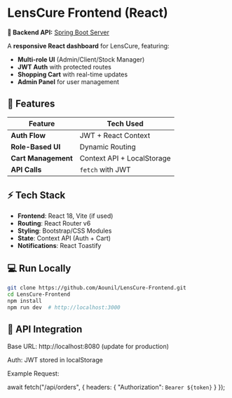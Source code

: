 

# LensCure Frontend (React)  

**🔗 Backend API:** [Spring Boot Server](https://github.com/Aounil/LensCure-Backend)  

A **responsive React dashboard** for LensCure, featuring:  
- **Multi-role UI** (Admin/Client/Stock Manager)  
- **JWT Auth** with protected routes  
- **Shopping Cart** with real-time updates  
- **Admin Panel** for user management  

## 🎨 Features  

| Feature               | Tech Used               |  
|-----------------------|-------------------------|  
| **Auth Flow**         | JWT + React Context     |  
| **Role-Based UI**     | Dynamic Routing         |  
| **Cart Management**   | Context API + LocalStorage |  
| **API Calls**         | `fetch` with JWT        |  

## ⚡ Tech Stack  
- **Frontend**: React 18, Vite (if used)  
- **Routing**: React Router v6  
- **Styling**: Bootstrap/CSS Modules  
- **State**: Context API (Auth + Cart)  
- **Notifications**: React Toastify  

## 💻 Run Locally  
```bash
git clone https://github.com/Aounil/LensCure-Frontend.git
cd LensCure-Frontend
npm install
npm run dev  # http://localhost:3000
```
## 🔌 API Integration

Base URL: http://localhost:8080 (update for production)

Auth: JWT stored in localStorage

Example Request:

await fetch("/api/orders", {
  headers: { "Authorization": `Bearer ${token}` }
});
